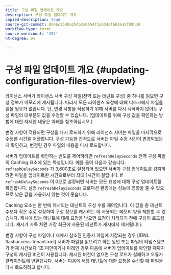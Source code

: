 ```yaml
---
title: 구성 파일 업데이트 개요
description: 구성 파일 업데이트 개요
copied-description: true
source-git-commit: 02ebc3548a254b2a6554f1ab34afbb3ea5f09bb8
workflow-type: tm+mt
source-wordcount: '392'
ht-degree: 0%

---
```


# 구성 파일 업데이트 개요 {#updating-configuration-files-overview}

라이센스 서버가 라이센스 서버 구성 파일(전역 또는 테넌트 구성) 중 하나를 읽으면 구성 정보가 메모리에 캐시됩니다. 따라서 모든 라이센스 요청에 대해 디스크에서 파일을 읽을 필요가 없습니다. 단, 변경 사항을 적용하기 위해 서버를 다시 시작하지 않아도 구성 파일의 대부분의 값을 수정할 수 있습니다. (업데이트를 위해 구성 값을 확인하는 방법에 대한 자세한 내용은 아래를 참조하십시오.)

변경 사항이 적용되면 구성을 다시 로드하기 위해 라이선스 서버는 파일을 마지막으로 수정한 시간을 저장합니다. 구성 가능한 간격으로 서버는 파일 수정 시간이 변경되었는지 확인하고, 변경된 경우 파일의 내용을 다시 로드합니다.

서버가 업데이트를 확인하는 빈도를 제어하려면 `refreshDelaySeconds` 전역 구성 파일의 Caching 요소에 있는 특성입니다. 예를 들어 다음과 같습니다. `refreshDelaySeconds` 가 3,600초로 설정되어 있으면 서버가 구성 업데이트를 감지하려면 파일을 업데이트한 시간으로부터 최대 1시간이 걸립니다. If `refreshDelaySeconds` 이 0으로 설정되면 서버는 모든 요청에 대해 구성 업데이트를 확인합니다. 설정 `refreshDelaySeconds` 프로덕션 환경에는 성능에 영향을 줄 수 있으므로 낮은 값을 사용하지 않는 것이 좋습니다.

Caching 요소는 한 번에 캐시되는 테넌트의 구성 수를 제어합니다. 이 값을 총 테넌트 수보다 작은 수로 설정하여 구성 정보를 캐시하는 데 사용되는 메모리 양을 제한할 수 있습니다. 캐시에 없는 테넌트에 대해 요청을 받으면 요청이 처리되기 전에 구성이 로드됩니다. 캐시가 가득 차면 가장 최근에 사용된 테넌트가 캐시에서 제거됩니다.

변경 사항이 구성 파일이나 내에서 참조된 인증서 파일에 저장되는 경우 [!DNL flashaccess-tenant.xml] 서버가 파일을 읽으려고 하는 동안 또는 파일의 타임스탬프가 현재 시간보다 1초 미만이거나 미래인 경우 다음에 서버가 업데이트를 확인할 때까지 구성의 캐시된 버전이 사용됩니다. 캐시된 버전이 없으면 구성 로드가 실패하고 오류가 클라이언트에 반환됩니다. 서버는 다음에 해당 테넌트에 대한 요청을 수신할 때 파일을 다시 로드하려고 합니다.
